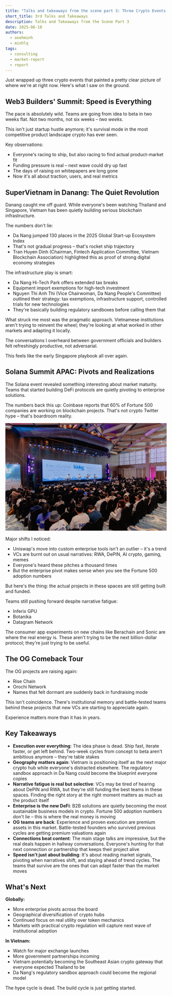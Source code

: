 ```yaml
---
title: "Talks and takeaways from the scene part 3: Three Crypto Events, One Reality Check"
short_title: 3rd Talks and Takeaways
description: Talks and Takeaways from the Scene Part 3
date: 2025-06-18
authors:
  - ooohminh
  - minhlq
tags:
  - consulting
  - market-report
  - report
---
```


Just wrapped up three crypto events that painted a pretty clear picture of where we're at right now. Here's what I saw on the ground.

## **Web3 Builders' Summit: Speed is Everything**

The pace is absolutely wild. Teams are going from idea to beta in two weeks flat. Not two months, not six weeks – *two weeks*.

This isn't just startup hustle anymore; it's survival mode in the most competitive product landscape crypto has ever seen.

Key observations:

- Everyone's racing to ship, but also racing to find actual product-market fit
- Funding pressure is real – next wave could dry up fast
- The days of raising on whitepapers are long gone
- Now it's all about traction, users, and real metrics

## **SuperVietnam in Danang: The Quiet Revolution**

Danang caught me off guard. While everyone's been watching Thailand and Singapore, Vietnam has been quietly building serious blockchain infrastructure.

The numbers don't lie:

- Da Nang jumped 130 places in the 2025 Global Start-up Ecosystem Index
- That's not gradual progress – that's rocket ship trajectory
- Tran Huyen Dinh (Chairman, Fintech Application Committee, Vietnam Blockchain Association) highlighted this as proof of strong digital economy strategies

The infrastructure play is smart:

- Da Nang Hi-Tech Park offers extended tax breaks
- Equipment import exemptions for high-tech investment
- Nguyen Thi Anh Thi (Vice Chairwoman, Da Nang People's Committee) outlined their strategy: tax exemptions, infrastructure support, controlled trials for new technologies
- They're basically building regulatory sandboxes before calling them that

What struck me most was the pragmatic approach. Vietnamese institutions aren't trying to reinvent the wheel; they're looking at what worked in other markets and adapting it locally.

The conversations I overheard between government officials and builders felt refreshingly productive, not adversarial.

This feels like the early Singapore playbook all over again.

## **Solana Summit APAC: Pivots and Realizations**

The Solana event revealed something interesting about market maturity. Teams that started building DeFi protocols are quietly pivoting to enterprise solutions.

The numbers back this up: Coinbase reports that 60% of Fortune 500 companies are working on blockchain projects. That's not crypto Twitter hype – that's boardroom reality.

![](assets/event3-1.webp)

Major shifts I noticed:

- Uniswap's move into custom enterprise tools isn't an outlier – it's a trend
- VCs are burnt out on usual narratives: RWA, DePIN, AI crypto, gaming, memes
- Everyone's heard these pitches a thousand times
- But the enterprise pivot makes sense when you see the Fortune 500 adoption numbers

But here's the thing: the actual projects in these spaces are still getting built and funded.

Teams still pushing forward despite narrative fatigue:

- Inferix GPU
- Botanika
- Datagram Network

The consumer app experiments on new chains like Berachain and Sonic are where the real energy is. These aren't trying to be the next billion-dollar protocol; they're just trying to be useful.

## **The OG Comeback Tour**

The OG projects are raising again:

- Rise Chain
- Orochi Network
- Names that felt dormant are suddenly back in fundraising mode

This isn't coincidence. There's institutional memory and battle-tested teams behind these projects that new VCs are starting to appreciate again.

Experience matters more than it has in years.

## **Key Takeaways**

- **Execution over everything**: The idea phase is dead. Ship fast, iterate faster, or get left behind. Two-week cycles from concept to beta aren't ambitious anymore – they're table stakes
- **Geography matters again**: Vietnam is positioning itself as the next major crypto hub while everyone's distracted elsewhere. The regulatory sandbox approach in Da Nang could become the blueprint everyone copies
- **Narrative fatigue is real but selective**: VCs may be tired of hearing about DePIN and RWA, but they're still funding the best teams in these spaces. Finding the right story at the right moment matters as much as the product itself
- **Enterprise is the new DeFi**: B2B solutions are quietly becoming the most sustainable business models in crypto. Fortune 500 adoption numbers don't lie – this is where the real money is moving
- **OG teams are back**: Experience and proven execution are premium assets in this market. Battle-tested founders who survived previous cycles are getting premium valuations again
- **Connections beat content**: The main stage talks are impressive, but the real deals happen in hallway conversations. Everyone's hunting for that next connection or partnership that keeps their project alive
- **Speed isn't just about building**: It's about reading market signals, pivoting when narratives shift, and staying ahead of trend cycles. The teams that survive are the ones that can adapt faster than the market moves

## **What's Next**

**Globally:**

- More enterprise pivots across the board
- Geographical diversification of crypto hubs
- Continued focus on real utility over token mechanics
- Markets with practical crypto regulation will capture next wave of institutional adoption

**In Vietnam:**

- Watch for major exchange launches
- More government partnerships incoming
- Vietnam potentially becoming the Southeast Asian crypto gateway that everyone expected Thailand to be
- Da Nang's regulatory sandbox approach could become the regional model

The hype cycle is dead. The build cycle is just getting started.